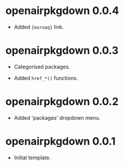 # openairpkgdown 0.0.4

- Added `{euroaq}` link.

# openairpkgdown 0.0.3

- Categorised packages.

- Added `href_*()` functions.

# openairpkgdown 0.0.2

- Added 'packages' dropdown menu.

# openairpkgdown 0.0.1

- Initial template.

